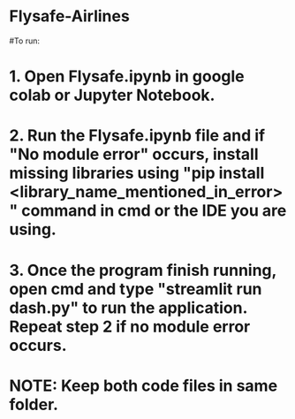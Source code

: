 # Flysafe-Airlines
#To run:

# 1. Open Flysafe.ipynb in google colab or Jupyter Notebook.
# 2. Run the Flysafe.ipynb file and if "No module error" occurs, install missing libraries using  "pip install <library_name_mentioned_in_error>"  command in cmd or      the IDE you are using.
# 3. Once the program finish running, open cmd and type "streamlit run dash.py" to run the application. Repeat step 2 if no module error occurs.


# NOTE: Keep both code files in same folder.
